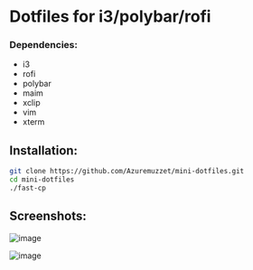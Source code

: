 # Dotfiles for i3/polybar/rofi

### Dependencies:

- i3
- rofi
- polybar
- maim
- xclip
- vim
- xterm

## Installation:

  ```bash
  git clone https://github.com/Azuremuzzet/mini-dotfiles.git
  cd mini-dotfiles
  ./fast-cp
  ```

## Screenshots:

![image](https://github.com/user-attachments/assets/ec5751a1-d2e9-4fcb-bc83-4f145a7aa01c)

![image](https://github.com/user-attachments/assets/d25a4224-a8c6-4c65-8868-bd30354cf125)
